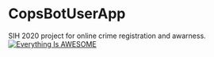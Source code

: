 # CopsBotUserApp
SIH 2020 project for online crime registration and awarness.
[![Everything Is AWESOME](http://i3.ytimg.com/vi/x_xT0nZhxvA/maxresdefault.jpg)](https://youtu.be/x_xT0nZhxvA "Everything Is AWESOME")


